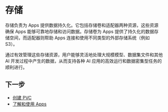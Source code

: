 # 存储

存储负责为 Apps 提供数据持久化。它包括存储卷和适配器两种资源，这些资源确保 Apps 能够可靠地存储和访问数据。存储卷为 Apps 提供了持久化的数据存储空间，而适配器则帮助 Apps 连接和使用不同类型的外部存储系统（例如 S3）。

通过有效管理这些存储资源，用户能够灵活地处理大规模模型、数据集文件和其他 AI 开发过程中产生的数据，从而支持各种 AI 应用的高效运行和数据密集型任务的顺利进行。

## 下一步

- [创建 PVC](./volume.md)
- [了解和使用 Apps](../app/index.md)
